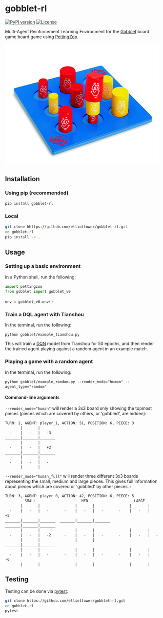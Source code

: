 # gobblet-rl

[![PyPI version](https://badge.fury.io/py/gobblet-rl.svg?branch=master&kill_cache=1)](https://badge.fury.io/py/gobblet-rl) 
[![License](http://img.shields.io/badge/license-MIT-brightgreen.svg?style=flat)](https://github.com/elliottower/gobblet-rl/blob/main/LICENSE)

Multi-Agent Reinforcement Learning Environment for the [Gobblet](https://themindcafe.com.sg/wp-content/uploads/2018/07/Gobblet-Gobblers.pdf) board game board game using [PettingZoo](https://github.com/PettingZoo-Team/PettingZoo).

![Gobblet game](gobblet.jpg?raw=true "Gobblet game")

## Installation

### Using pip (recommended)

```bash
pip install gobblet-rl
```

### Local

```bash
git clone hhttps://github.com/elliottower/gobblet-rl.git
cd gobblet-rl
pip install -e .
```

## Usage

### Setting up a basic environment

In a Python shell, run the following:

```python
import pettingzoo
from gobblet import gobblet_v0

env = gobblet_v0.env()
```

### Train a DQL agent with Tianshou

In the terminal, run the following:
```
python gobblet/example_tianshou.py
```

This will train a [DQN](https://tianshou.readthedocs.io/en/master/tutorials/dqn.html) model from Tianshou for 50 epochs, and then render the trained agent playing against a random agent in an example match. 


### Playing a game with a random agent

In the terminal, run the following:
```
python gobblet/example_random.py --render_mode="human" --agent_type="random"
```

#### Command-line arguments

``--render_mode="human"`` will render a 3x3 board only showing the topmost pieces (pieces which are covered by others, or 'gobbled', are hidden):
```
TURN: 2, AGENT: player_1, ACTION: 51, POSITION: 6, PIECE: 3
       |       |       
  -    |   -   |   -3  
_______|_______|_______
       |       |       
  -    |   -   |   +2  
_______|_______|_______
       |       |       
  -    |   -   |   -   
       |       |       
```

``--render_mode="human_full"`` will render three different 3x3 boards representing the small, medium and large pieces. This gives full information about pieces which are covered or 'gobbled' by other pieces. :
```
TURN: 3, AGENT: player_0, ACTION: 42, POSITION: 6, PIECE: 5
         SMALL                     MED                     LARGE           
       |       |                |       |                |       |       
  -    |   -   |   -       -    |   -   |   -       -    |   -   |   +5  
_______|_______|_______  _______|_______|_______  _______|_______|_______
       |       |                |       |                |       |       
  -    |   -   |   -2      -    |   -   |   -       -    |   -   |   -   
_______|_______|_______  _______|_______|_______  _______|_______|_______
       |       |                |       |                |       |       
  -    |   -   |   -       -    |   -   |   -       -    |   -   |   -6  
       |       |                |       |                |       |       
```


## Testing

Testing can be done via [pytest](http://doc.pytest.org/):

```bash
git clone https://github.com/elliottower/gobblet-rl.git
cd gobblet-rl
pytest
```
